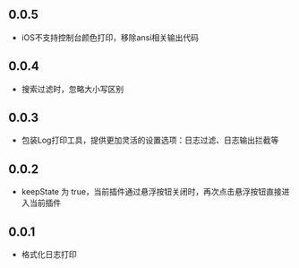 ## 0.0.5

* iOS不支持控制台颜色打印，移除ansi相关输出代码

## 0.0.4

* 搜索过滤时，忽略大小写区别

## 0.0.3

* 包装Log打印工具，提供更加灵活的设置选项：日志过滤、日志输出拦截等

## 0.0.2

* keepState 为 true，当前插件通过悬浮按钮关闭时，再次点击悬浮按钮直接进入当前插件

## 0.0.1

* 格式化日志打印
